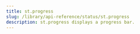 ```yaml
---
title: st.progress
slug: /library/api-reference/status/st.progress
description: st.progress displays a progress bar.
---
```


<Autofunction function="streamlit.progress" />

